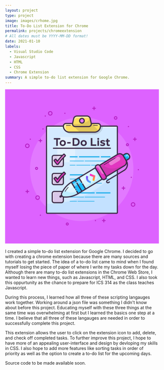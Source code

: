 ```yaml
---
layout: project
type: project
image: images/crhome.jpg
title: To-Do List Extension for Chrome
permalink: projects/chromeextension
# All dates must be YYYY-MM-DD format!
date: 2021-01-10
labels:
  - Visual Studio Code
  - Javascript
  - HTML
  - CSS
  - Chrome Extension
summary: A simple to-do list extension for Google Chrome. 
---
```


<img class="ui medium right floated rounded image" src="../images/to-do-list-apps.png">

I created a simple to-do list extension for Google Chrome. I decided to go with creating a chrome extension because there are many sources and tutorials to get started. The idea of a to-do list came to mind when I found myself losing the piece of paper of where I write my tasks down for the day. Although there are many to-do list extensions in the Chrome Web Store, I wanted to learn new things, such as Javascript, HTML, and CSS. I also took this oppurtunity as the chance to prepare for ICS 314 as the class teaches Javascript.

During this process, I learned how all three of these scripting langauges work together. Working around a json file was something I didn't know about before this project. Educating myself with these three things at the same time was overwhelming at first but I learned the basics one step at a time. I believe that all three of these langauges are needed in order to successfully complete this project. 

This extension allows the user to click on the extension icon to add, delete, and check off completed tasks. To further improve this project, I hope to have more of an appealing user-interface and design by devloping my skills in CSS. I also hope to add more features like sorting tasks in order of priority as well as the option to create a to-do list for the upcoming days. 

Source code to be made available soon.
